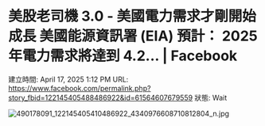 # 美股老司機 3.0 - 美國電力需求才剛開始成長 美國能源資訊署 (EIA) 預計： 2025 年電力需求將達到 4.2... | Facebook

建立時間: April 17, 2025 1:12 PM
URL: https://www.facebook.com/permalink.php?story_fbid=122145405488486922&id=61564607679559
狀態: Wait

![490178091_122145405410486922_4340976608710812804_n.jpg](490178091_122145405410486922_4340976608710812804_n.jpg)